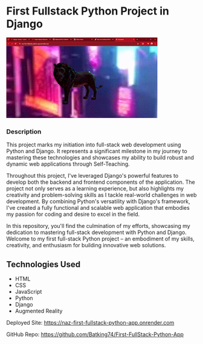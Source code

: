 # First Fullstack Python Project in Django
![Image of Nazir's Python Project](./assets/First_Python_Project.gif)

### Description
This project marks my initiation into full-stack web development using Python and Django. It represents a significant milestone in my journey to mastering these technologies and showcases my ability to build robust and dynamic web applications through Self-Teaching.

Throughout this project, I've leveraged Django's powerful features to develop both the backend and frontend components of the application. The project not only serves as a learning experience, but also highlights my creativity and problem-solving skills as I tackle real-world challenges in web development. By combining Python's versatility with Django's framework, I've created a fully functional and scalable web application that embodies my passion for coding and desire to excel in the field.

In this repository, you'll find the culmination of my efforts, showcasing my dedication to mastering full-stack development with Python and Django. Welcome to my first full-stack Python project – an embodiment of my skills, creativity, and enthusiasm for building innovative web solutions.


## Technologies Used
- HTML
- CSS
- JavaScript
- Python
- Django
- Augmented Reality

Deployed Site: https://naz-first-fullstack-python-app.onrender.com

GitHub Repo: https://github.com/Batking74/First-FullStack-Python-App
